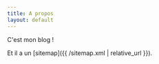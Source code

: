 ```yaml
---
title: A propos
layout: default
---
```


C'est mon blog !

Et il a un [sitemap]({{ /sitemap.xml | relative_url }}).
